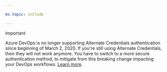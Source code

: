 ```yaml
--- 

ms.topic: include 

--- 
```


>[!IMPORTANT] 
> Azure DevOps is no longer supporting Alternate Credentials authentication since beginning of March 2, 2020. If you're still using Alternate Credentials, then they will not work anymore. You have to switch to a more secure authentication method, to mitigate from this breaking change impacting your DevOps workflows. [Learn more](https://devblogs.microsoft.com/devops/azure-devops-will-no-longer-support-alternate-credentials-authentication/).
